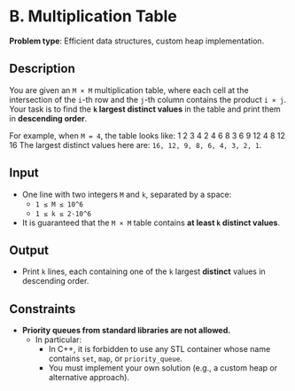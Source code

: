 # B. Multiplication Table

**Problem type**: Efficient data structures, custom heap implementation.

## Description

You are given an `M × M` multiplication table, where each cell at the intersection of the `i`-th row and the `j`-th column contains the product `i × j`.  
Your task is to find the **`k` largest distinct values** in the table and print them in **descending order**.

For example, when `M = 4`, the table looks like:
1 2 3 4
2 4 6 8
3 6 9 12
4 8 12 16
The largest distinct values here are: `16, 12, 9, 8, 6, 4, 3, 2, 1`.

## Input

- One line with two integers `M` and `k`, separated by a space:
  - `1 ≤ M ≤ 10^6`
  - `1 ≤ k ≤ 2·10^6`
- It is guaranteed that the `M × M` table contains **at least `k` distinct values**.

## Output

- Print `k` lines, each containing one of the `k` largest **distinct** values in descending order.

## Constraints

- **Priority queues from standard libraries are not allowed.**
  - In particular:
    - In C++, it is forbidden to use any STL container whose name contains `set`, `map`, or `priority_queue`.
    - You must implement your own solution (e.g., a custom heap or alternative approach).
